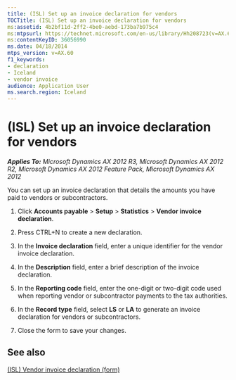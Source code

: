 ```yaml
---
title: (ISL) Set up an invoice declaration for vendors
TOCTitle: (ISL) Set up an invoice declaration for vendors
ms:assetid: 4b2bf11d-2ff2-4be0-aebd-173ba7b975c4
ms:mtpsurl: https://technet.microsoft.com/en-us/library/Hh208723(v=AX.60)
ms:contentKeyID: 36056990
ms.date: 04/18/2014
mtps_version: v=AX.60
f1_keywords:
- declaration
- Iceland
- vendor invoice
audience: Application User
ms.search.region: Iceland
---
```


# (ISL) Set up an invoice declaration for vendors 


_**Applies To:** Microsoft Dynamics AX 2012 R3, Microsoft Dynamics AX 2012 R2, Microsoft Dynamics AX 2012 Feature Pack, Microsoft Dynamics AX 2012_

You can set up an invoice declaration that details the amounts you have paid to vendors or subcontractors.

1.  Click **Accounts payable** \> **Setup** \> **Statistics** \> **Vendor invoice declaration**.

2.  Press CTRL+N to create a new declaration.

3.  In the **Invoice declaration** field, enter a unique identifier for the vendor invoice declaration.

4.  In the **Description** field, enter a brief description of the invoice declaration.

5.  In the **Reporting code** field, enter the one-digit or two-digit code used when reporting vendor or subcontractor payments to the tax authorities.

6.  In the **Record type** field, select **LS** or **LA** to generate an invoice declaration for vendors or subcontractors.

7.  Close the form to save your changes.

## See also

[(ISL) Vendor invoice declaration (form)](https://technet.microsoft.com/en-us/library/hh209080\(v=ax.60\))

  


